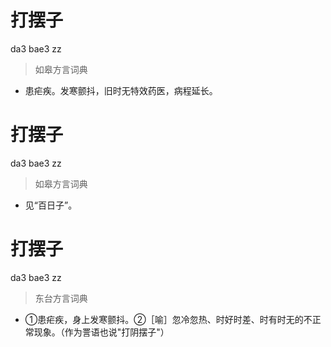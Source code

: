 # 打摆子
da3 bae3 zz
> 如皋方言词典
- 患疟疾。发寒颤抖，旧时无特效药医，病程延长。

# 打摆子
da3 bae3 zz
> 如皋方言词典
- 见“百日子”。

# 打摆子
da3 bae3 zz
> 东台方言词典
- ①患疟疾，身上发寒颤抖。②［喻］忽冷忽热、时好时差、时有时无的不正常现象。（作为詈语也说"打阴摆子"）
